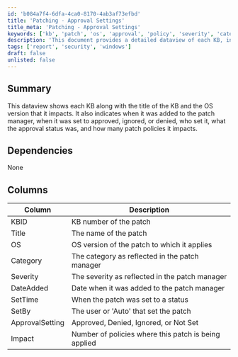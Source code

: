 ```yaml
---
id: 'b084a7f4-6dfa-4ca0-8170-4ab3af73efbd'
title: 'Patching - Approval Settings'
title_meta: 'Patching - Approval Settings'
keywords: ['kb', 'patch', 'os', 'approval', 'policy', 'severity', 'category']
description: 'This document provides a detailed dataview of each KB, including its title, the operating system versions it impacts, and various statuses such as when it was added to the patch manager, approval settings, and the number of patch policies affected.'
tags: ['report', 'security', 'windows']
draft: false
unlisted: false
---
```


## Summary

This dataview shows each KB along with the title of the KB and the OS version that it impacts. It also indicates when it was added to the patch manager, when it was set to approved, ignored, or denied, who set it, what the approval status was, and how many patch policies it impacts.

## Dependencies

None

## Columns

| Column          | Description                                               |
|-----------------|-----------------------------------------------------------|
| KBID            | KB number of the patch                                    |
| Title           | The name of the patch                                     |
| OS              | OS version of the patch to which it applies              |
| Category        | The category as reflected in the patch manager            |
| Severity        | The severity as reflected in the patch manager            |
| DateAdded       | Date when it was added to the patch manager               |
| SetTime         | When the patch was set to a status                        |
| SetBy           | The user or 'Auto' that set the patch                    |
| ApprovalSetting | Approved, Denied, Ignored, or Not Set                     |
| Impact          | Number of policies where this patch is being applied      |



